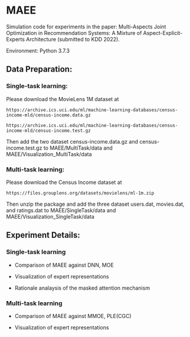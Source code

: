 # MAEE

Simulation code for experiments in the paper: Multi-Aspects Joint Optimization in Recommendation Systems: A Mixture of Aspect-Explicit-Experts Architecture (submitted to KDD 2022).

Environment: Python 3.7.3

## Data Preparation:

### Single-task learning: 
Please download the MovieLens 1M dataset at
```
https://archive.ics.uci.edu/ml/machine-learning-databases/census-income-mld/census-income.data.gz
```

```
https://archive.ics.uci.edu/ml/machine-learning-databases/census-income-mld/census-income.test.gz
```
Then add the two dataset census-income.data.gz and census-income.test.gz to MAEE/MultiTask/data and MAEE/Visualization_MultiTask/data

### Multi-task learning:
Please download the Census Income dataset at
```
https://files.grouplens.org/datasets/movielens/ml-1m.zip
```

Then unzip the package and add the three dataset users.dat, movies.dat, and ratings.dat to MAEE/SingleTask/data and MAEE/Visualization_SingleTask/data




## Experiment Details:

### Single-task learning


+ Comparison of MAEE against DNN, MOE
  
+ Visualization of expert representations
  
+ Rationale analaysis of the masked attention mechanism
  



### Multi-task learning

+ Comparison of MAEE against MMOE, PLE(CGC)

+ Visualization of expert representations
  
